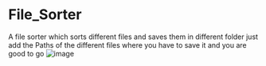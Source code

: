 # File_Sorter
A file sorter which sorts different files and saves them in different folder just add the Paths of the different files where you have to save it and you are good to go
![image](https://user-images.githubusercontent.com/69745770/185176796-e687df0e-50b9-40e0-9f3a-7936bd907f2b.png)

